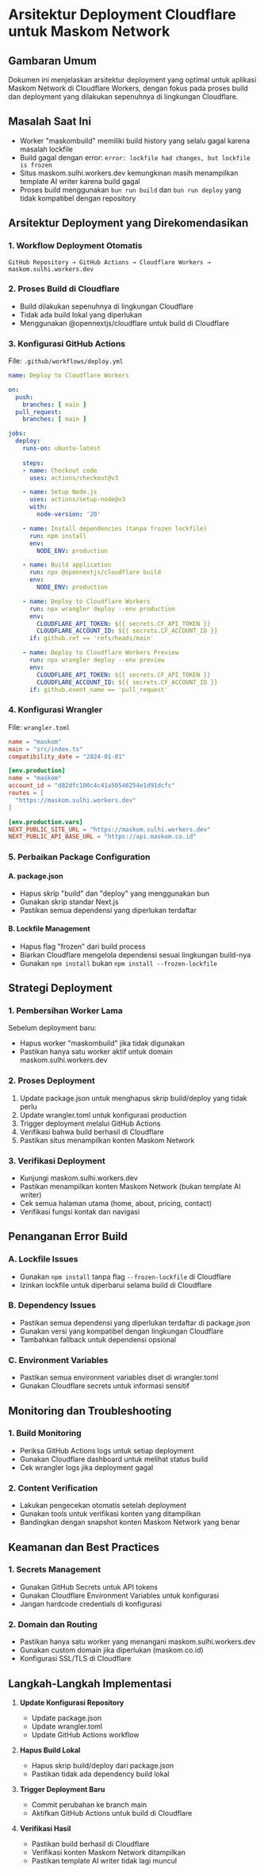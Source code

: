 # Arsitektur Deployment Cloudflare untuk Maskom Network

## Gambaran Umum
Dokumen ini menjelaskan arsitektur deployment yang optimal untuk aplikasi Maskom Network di Cloudflare Workers, dengan fokus pada proses build dan deployment yang dilakukan sepenuhnya di lingkungan Cloudflare.

## Masalah Saat Ini
- Worker "maskombuild" memiliki build history yang selalu gagal karena masalah lockfile
- Build gagal dengan error: `error: lockfile had changes, but lockfile is frozen`
- Situs maskom.sulhi.workers.dev kemungkinan masih menampilkan template AI writer karena build gagal
- Proses build menggunakan `bun run build` dan `bun run deploy` yang tidak kompatibel dengan repository

## Arsitektur Deployment yang Direkomendasikan

### 1. Workflow Deployment Otomatis
```
GitHub Repository → GitHub Actions → Cloudflare Workers → maskom.sulhi.workers.dev
```

### 2. Proses Build di Cloudflare
- Build dilakukan sepenuhnya di lingkungan Cloudflare
- Tidak ada build lokal yang diperlukan
- Menggunakan @opennextjs/cloudflare untuk build di Cloudflare

### 3. Konfigurasi GitHub Actions
File: `.github/workflows/deploy.yml`

```yaml
name: Deploy to Cloudflare Workers

on:
  push:
    branches: [ main ]
  pull_request:
    branches: [ main ]

jobs:
  deploy:
    runs-on: ubuntu-latest
    
    steps:
    - name: Checkout code
      uses: actions/checkout@v3

    - name: Setup Node.js
      uses: actions/setup-node@v3
      with:
        node-version: '20'

    - name: Install dependencies (tanpa frozen lockfile)
      run: npm install
      env:
        NODE_ENV: production

    - name: Build application
      run: npx @opennextjs/cloudflare build
      env:
        NODE_ENV: production

    - name: Deploy to Cloudflare Workers
      run: npx wrangler deploy --env production
      env:
        CLOUDFLARE_API_TOKEN: ${{ secrets.CF_API_TOKEN }}
        CLOUDFLARE_ACCOUNT_ID: ${{ secrets.CF_ACCOUNT_ID }}
      if: github.ref == 'refs/heads/main'

    - name: Deploy to Cloudflare Workers Preview
      run: npx wrangler deploy --env preview
      env:
        CLOUDFLARE_API_TOKEN: ${{ secrets.CF_API_TOKEN }}
        CLOUDFLARE_ACCOUNT_ID: ${{ secrets.CF_ACCOUNT_ID }}
      if: github.event_name == 'pull_request'
```

### 4. Konfigurasi Wrangler
File: `wrangler.toml`

```toml
name = "maskom"
main = "src/index.ts"
compatibility_date = "2024-01-01"

[env.production]
name = "maskom"
account_id = "d82dfc100c4c41a50546254e1d91dcfc"
routes = [
  "https://maskom.sulhi.workers.dev"
]

[env.production.vars]
NEXT_PUBLIC_SITE_URL = "https://maskom.sulhi.workers.dev"
NEXT_PUBLIC_API_BASE_URL = "https://api.maskom.co.id"
```

### 5. Perbaikan Package Configuration

#### A. package.json
- Hapus skrip "build" dan "deploy" yang menggunakan bun
- Gunakan skrip standar Next.js
- Pastikan semua dependensi yang diperlukan terdaftar

#### B. Lockfile Management
- Hapus flag "frozen" dari build process
- Biarkan Cloudflare mengelola dependensi sesuai lingkungan build-nya
- Gunakan `npm install` bukan `npm install --frozen-lockfile`

## Strategi Deployment

### 1. Pembersihan Worker Lama
Sebelum deployment baru:
- Hapus worker "maskombuild" jika tidak digunakan
- Pastikan hanya satu worker aktif untuk domain maskom.sulhi.workers.dev

### 2. Proses Deployment
1. Update package.json untuk menghapus skrip build/deploy yang tidak perlu
2. Update wrangler.toml untuk konfigurasi production
3. Trigger deployment melalui GitHub Actions
4. Verifikasi bahwa build berhasil di Cloudflare
5. Pastikan situs menampilkan konten Maskom Network

### 3. Verifikasi Deployment
- Kunjungi maskom.sulhi.workers.dev
- Pastikan menampilkan konten Maskom Network (bukan template AI writer)
- Cek semua halaman utama (home, about, pricing, contact)
- Verifikasi fungsi kontak dan navigasi

## Penanganan Error Build

### A. Lockfile Issues
- Gunakan `npm install` tanpa flag `--frozen-lockfile` di Cloudflare
- Izinkan lockfile untuk diperbarui selama build di Cloudflare

### B. Dependency Issues
- Pastikan semua dependensi yang diperlukan terdaftar di package.json
- Gunakan versi yang kompatibel dengan lingkungan Cloudflare
- Tambahkan fallback untuk dependensi opsional

### C. Environment Variables
- Pastikan semua environment variables diset di wrangler.toml
- Gunakan Cloudflare secrets untuk informasi sensitif

## Monitoring dan Troubleshooting

### 1. Build Monitoring
- Periksa GitHub Actions logs untuk setiap deployment
- Gunakan Cloudflare dashboard untuk melihat status build
- Cek wrangler logs jika deployment gagal

### 2. Content Verification
- Lakukan pengecekan otomatis setelah deployment
- Gunakan tools untuk verifikasi konten yang ditampilkan
- Bandingkan dengan snapshot konten Maskom Network yang benar

## Keamanan dan Best Practices

### 1. Secrets Management
- Gunakan GitHub Secrets untuk API tokens
- Gunakan Cloudflare Environment Variables untuk konfigurasi
- Jangan hardcode credentials di konfigurasi

### 2. Domain dan Routing
- Pastikan hanya satu worker yang menangani maskom.sulhi.workers.dev
- Gunakan custom domain jika diperlukan (maskom.co.id)
- Konfigurasi SSL/TLS di Cloudflare

## Langkah-Langkah Implementasi

1. **Update Konfigurasi Repository**
   - Update package.json
   - Update wrangler.toml
   - Update GitHub Actions workflow

2. **Hapus Build Lokal**
   - Hapus skrip build/deploy dari package.json
   - Pastikan tidak ada dependency build lokal

3. **Trigger Deployment Baru**
   - Commit perubahan ke branch main
   - Aktifkan GitHub Actions untuk build di Cloudflare

4. **Verifikasi Hasil**
   - Pastikan build berhasil di Cloudflare
   - Verifikasi konten Maskom Network ditampilkan
   - Pastikan template AI writer tidak lagi muncul